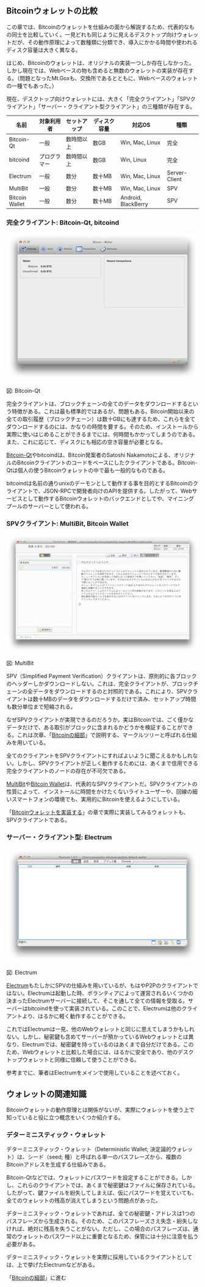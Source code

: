 ## Bitcoinウォレットの比較

この章では、Bitcoinのウォレットを仕組みの面から解説するため、代表的なもの同士を比較していく。一見どれも同じように見えるデスクトップ向けウォレットだが、その動作原理によって数種類に分類でき、導入にかかる時間や使われるディスク容量は大きく異なる。

はじめ、Bitcoinのウォレットは、オリジナルの実装一つしか存在しなかった。しかし現在では、Webベースの物も含めると無数のウォレットの実装が存在する。（問題となったMt.Goxも、交換所であるとともに、Webベースのウォレットの一種でもあった。）

現在、デスクトップ向けウォレットには、大きく「完全クライアント」「SPVクライアント」「サーバー・クライアント型クライアント」の三種類が存在する。


|名前		|対象利用者	|セットアップ	|ディスク容量	|対応OS			|種類		|
|---------------|---------------|---------------|---------------|-----------------------|---------------|
|Bitcoin-Qt	|一般		|数時間以上	|数GB		|Win, Mac, Linux	|完全		|
|bitcoind	|プログラマー	|数時間以上	|数GB		|Win, Linux		|完全		|
|Electrum	|一般		|数分		|数十MB		|Win, Mac, Linux	|Server-Client	|
|MultiBit	|一般		|数分		|数十MB		|Win, Mac, Linux	|SPV		|
|Bitcoin<br>Wallet|一般		|数分		|数十MB		|Android, BlackBerry	|SPV		|

<!--TOC-->

### 完全クライアント: Bitcoin-Qt, bitcoind
<div class="figure"><img src="res/fig_bitcoin-qt.png" alt="図: Bitcoin-Qt"><p class="caption">図: Bitcoin-Qt</p></div>

完全クライアントは、ブロックチェーンの全てのデータをダウンロードするという特徴がある。これは最も標準的ではあるが、問題もある。Bitcoin開始以来の全ての取引履歴（ブロックチェーン）は数十GBにも達するため、これらを全てダウンロードするのには、かなりの時間を要する。そのため、インストールから実際に使いはじめることができるまでには、何時間もかかってしまうのである。また、これに応じて、ディスクにも相応の空き容量が必要となる。

[Bitcoin-Qt](https://bitcoin.org/en/download)やbitcoindは、Bitcoin発案者のSatoshi Nakamotoによる、オリジナルのBitcoinクライアントのコードをベースにしたクライアントである。Bitcoin-Qtは個人の使うBitcoinウォレットの中で最も一般的なものである。

bitcoindは名前の通りunixのデーモンとして動作する事を目的とするBitcoinのクライアントで、JSON-RPCで開発者向けのAPIを提供する。したがって、Webサービスとして動作するBitcoinウォレットのバックエンドとしてや、マイニングプールのサーバーとして使われる。

<!--ADS-->

### SPVクライアント: MultiBit, Bitcoin Wallet
<div class="figure"><img src="res/fig_multibit.png" alt="図: MultiBit"><p class="caption">図: MultiBit</p></div>

SPV（Simplified Payment Verification）クライアントは、原則的に各ブロックのヘッダーしかダウンロードしない。これは、完全クライアントが、ブロックチェーンの全データをダウンロードするのと対照的である。これにより、SPVクライアントは数十MBのデータをダウンロードするだけで済み、セットアップ時間も数分単位まで短縮される。

なぜSPVクライアントが実現できるのだろうか。実はBitcoinでは、ごく僅かなデータだけで、ある取引がブロックに含まれるかどうかを検証することができる。これは次章、「[Bitcoinの細部](detail.html)」で説明する、マークルツリーと呼ばれる仕組みを用いている。

全てのクライアントをSPVクライアントにすればよいように聞こえるかもしれない。しかし、SPVクライアントが正しく動作するためには、あくまで信用できる完全クライアントのノードの存在が不可欠である。

[MultiBit](https://multibit.org/)や[Bitcoin Wallet](https://play.google.com/store/apps/details?id=de.schildbach.wallet&hl=ja)は、代表的なSPVクライアントだ。SPVクライアントの性質によって、インストールに時間をかけたくないライトユーザーや、回線の細いスマートフォンの環境でも、実用的にBitcoinを使えるようにしている。

「[Bitcoinウォレットを実装する](implement.html)」の章で実際に実装してみるウォレットも、SPVクライアントである。


### サーバー・クライアント型: Electrum 
<div class="figure"><img src="res/fig_electrum.png" alt="図: Electrum"><p class="caption">図: Electrum</p></div>

[Electrum](https://electrum.org/)もたしかにSPVの仕組みを用いているが、もはやP2Pのクライアントではない。Electrumは起動した時、ボランティアによって運営されるいくつかの決まったElectrumサーバーに接続して、そこを通して全ての情報を受取る。サーバーはbitcoindを使って実装されている。このことで、Electrumは他のクライアントより、はるかに軽く動作することができる。

これではElectrumは一見、他のWebウォレットと同じに思えてしまうかもしれない。しかし、秘密鍵も含めてサーバーが預かっているWebウォレットとは異なり、Electrumでは、秘密鍵を持っているのはあくまで自分だけである。このため、Webウォレットと比較した場合には、はるかに安全であり、他のデスクトップウォレットと同様に信頼して使うことができる。

参考までに、筆者はElectrumをメインで使用していることを述べておく。

## ウォレットの関連知識

Bitcoinウォレットの動作原理とは関係がないが、実際にウォレットを使う上で知っていると役に立つ概念をいくつか紹介する。

### デターミニスティック・ウォレット

デターミニスティック・ウォレット（Deterministic Wallet; 決定論的ウォレット）は、シード（seed; 種）と呼ばれる単一のパスフレーズから、複数のBitcoinアドレスを生成する仕組みである。

Bitcoin-Qtなどでは、ウォレットにパスワードを設定することができる。しかし、これらのクライアントでは、あくまで秘密鍵はファイルに保存されている。したがって、鍵ファイルを紛失してしまえば、仮にパスワードを覚えていても、全てのウォレットの残高が消えてしまうという問題点があった。

デターミニスティック・ウォレットであれば、全ての秘密鍵・アドレスは1つのパスフレーズから生成される。そのため、このパスフレーズさえ失念・紛失しなければ、絶対に残高を失うことがない。ただし、この場合のパスフレーズは、通常のウォレットのパスワード以上に重要となるため、保管には十分に注意を払う必要がある。

デターミニスティック・ウォレットを実際に採用しているクライアントとしては、上で挙げたElectrumなどがある。

「[Bitcoinの細部](detail.html)」に進む

